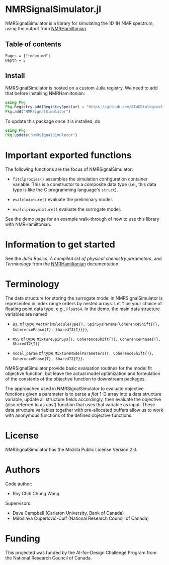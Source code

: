 # NMRSignalSimulator.jl
NMRSignalSimulator is a library for simulating the 1D 1H NMR spectrum, using the output from [NMRHamiltonian](https://github.com/AI4DBiological-Systems/NMRHamiltonian.jl).

## Table of contents
```@contents
Pages = ["index.md"]
Depth = 5
```

## Install
NMRSignalSimulator is hosted on a custom Julia registry. We need to add that before installing NMRHamiltonian: 
``` julia
using Pkg
Pkg.Registry.add(RegistrySpec(url = "https://github.com/AI4DBiological-Systems/PublicJuliaRegistry"))
Pkg.add("NMRSignalSimulator")
```

To update this package once it is installed, do
``` julia
using Pkg
Pkg.update("NMRSignalSimulator")
```

# Important exported functions
The following functions are the focus of NMRSignalSimulator:

* `fitclproxies()` assembles the simulation configuration container variable. This is a constructor to a composite data type (i.e., this data type is like the C programming language's `struct`).

* `evalclmixture()` evaluate the preliminary model.

* `evalclproxymixture()` evaluate the surrogate model.

See the demo page for an example walk-through of how to use this library with NMRHamiltonian.

# Information to get started

See the *Julia Basics*, *A compiled list of physical chemistry parameters*, and *Terminology* from the [NMRHamiltonian](https://github.com/AI4DBiological-Systems/NMRHamiltonian.jl) documentation.


# Terminology
The data structure for storing the surrogate model in NMRSignalSimulator is represented in index range orders by nested arrays. Let `T` be your choice of floating point data type, e.g., `Float64`. In the demo, the main data structure variables are named:

- `Bs`, of type `Vector{MoleculeType{T, SpinSysParams{CoherenceShift{T}, CoherencePhase{T}, SharedT2{T}}}}`,

- `MSS`  of type `MixtureSpinSys{T, CoherenceShift{T}, CoherencePhase{T}, SharedT2{T}}`

- `model_param` of type `MixtureModelParameters{T, CoherenceShift{T}, CoherencePhase{T}, SharedT2{T}}`.

NMRSignalSimulator provide basic evaluation routines for the model fit objective function, but leave the actual model optimization and formulation of the constants of the objective function to downstream packages.

The approached used in NMRSignalSimulator to evaluate objective functions given a parameter is to parse a *flat* 1-D array into a data structure variable, update all structure fields accordingly, then evaluate the objective (also referred to as *cost*) function that uses that variable as input. These data structure variables together with pre-allocated buffers allow us to work with anonymous functions of the defined objective functions.

# License
NMRSignalSimulator has the Mozilla Public License Version 2.0.

# Authors
Code author:
- Roy Chih Chung Wang

Supervisors:
- Dave Campbell (Carleton University, Bank of Canada)
- Miroslava Čuperlović-Culf (National Research Council of Canada)

# Funding
This projected was funded by the AI-for-Design Challenge Program from the National Research Council of Canada.